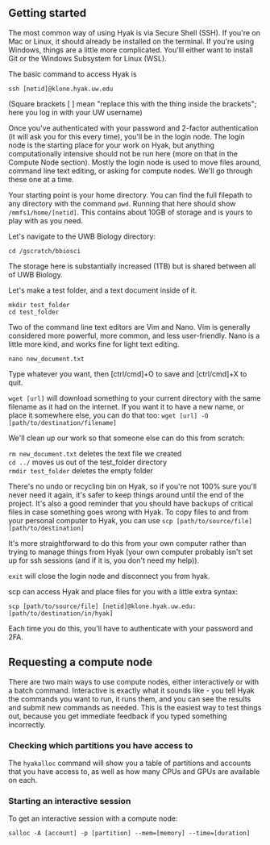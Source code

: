 ## Getting started

The most common way of using Hyak is via Secure Shell (SSH). If you're on Mac or Linux, it should already be installed on the terminal. If you're using Windows, things are a little more complicated. You'lll either want to install Git or the Windows Subsystem for Linux (WSL).

The basic command to access Hyak is

`ssh [netid]@klone.hyak.uw.edu`

(Square brackets [ ] mean "replace this with the thing inside the brackets"; here you log in with your UW username)

Once you've authenticated with your password and 2-factor authentication (it will ask you for this every time), you'll be in the login node. The login node is the starting place for your work on Hyak, but anything computationally intensive should not be run here (more on that in the Compute Node section). Mostly the login node is used to move files around, command line text editing, or asking for compute nodes. We'll go through these one at a time.

Your starting point is your home directory. You can find the full filepath to any directory with the command `pwd`. Running that here should show `/mmfs1/home/[netid]`. This contains about 10GB of storage and is yours to play with as you need.

Let's navigate to the UWB Biology directory:

`cd /gscratch/bbiosci`

The storage here is substantially increased (1TB) but is shared between all of UWB Biology.

Let's make a test folder, and a text document inside of it.

`mkdir test_folder`  
`cd test_folder`

Two of the command line text editors are Vim and Nano. Vim is generally considered more powerful, more common, and less user-friendly. Nano is a little more kind, and works fine for light text editing.

`nano new_document.txt`

Type whatever you want, then [ctrl/cmd]+O to save and [ctrl/cmd]+X to quit.

`wget [url]` will download something to your current directory with the same filename as it had on the internet. If you want it to have a new name, or place it somewhere else, you can do that too: `wget [url] -O [path/to/destination/filename]`

We'll clean up our work so that someone else can do this from scratch:

`rm new_document.txt` deletes the text file we created  
`cd ../` moves us out of the test_folder directory  
`rmdir test_folder` deletes the empty folder  

There's no undo or recycling bin on Hyak, so if you're not 100% sure you'll never need it again, it's safer to keep things around until the end of the project. It's also a good reminder that you should have backups of critical files in case something goes wrong with Hyak. To copy files to and from your personal computer to Hyak, you can use `scp [path/to/source/file] [path/to/destination]`  

It's more straightforward to do this from your own computer rather than trying to manage things from Hyak (your own computer probably isn't set up for ssh sessions (and if it is, you don't need my help)).

`exit` will close the login node and disconnect you from hyak.  

scp can access Hyak and place files for you with a little extra syntax:

`scp [path/to/source/file] [netid]@klone.hyak.uw.edu:[path/to/destination/in/hyak]`  

Each time you do this, you'll have to authenticate with your password and 2FA.

## Requesting a compute node

There are two main ways to use compute nodes, either interactively or with a batch command. Interactive is exactly what it sounds like - you tell Hyak the commands you want to run, it runs them, and you can see the results and submit new commands as needed. This is the easiest way to test things out, because you get immediate feedback if you typed something incorrectly.

### Checking which partitions you have access to

The `hyakalloc` command will show you a table of partitions and accounts that you have access to, as well as how many CPUs and GPUs are available on each.

### Starting an interactive session

To get an interactive session with a compute node:

`salloc -A [account] -p [partition] --mem=[memory] --time=[duration]`

